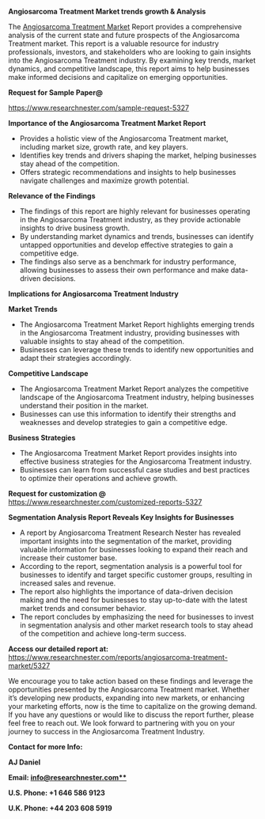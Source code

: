 ﻿<a name="_hlk167721000"></a><a name="_hlk169704084"></a><a name="_hlk168649135"></a>**Angiosarcoma Treatment Market trends growth & Analysis**

The [Angiosarcoma Treatment Market](https://www.researchnester.com/reports/angiosarcoma-treatment-market/5327) Report provides a comprehensive analysis of the current state and future prospects of the Angiosarcoma Treatment market. This report is a valuable resource for industry professionals, investors, and stakeholders who are looking to gain insights into the Angiosarcoma Treatment industry. By examining key trends, market dynamics, and competitive landscape, this report aims to help businesses make informed decisions and capitalize on emerging opportunities.

**Request for Sample Paper@**

<https://www.researchnester.com/sample-request-5327>

**Importance of the Angiosarcoma Treatment Market Report**

- Provides a holistic view of the Angiosarcoma Treatment market, including market size, growth rate, and key players.
- Identifies key trends and drivers shaping the market, helping businesses stay ahead of the competition.
- Offers strategic recommendations and insights to help businesses navigate challenges and maximize growth potential.

**Relevance of the Findings**	

- The findings of this report are highly relevant for businesses operating in the Angiosarcoma Treatment industry, as they provide actionable insights to drive business growth.
- By understanding market dynamics and trends, businesses can identify untapped opportunities and develop effective strategies to gain a competitive edge.
- The findings also serve as a benchmark for industry performance, allowing businesses to assess their own performance and make data-driven decisions.

**Implications for Angiosarcoma Treatment  Industry**

**Market Trends**

- The Angiosarcoma Treatment Market Report highlights emerging trends in the Angiosarcoma Treatment industry, providing businesses with valuable insights to stay ahead of the competition.
- Businesses can leverage these trends to identify new opportunities and adapt their strategies accordingly.

**Competitive Landscape**

- The Angiosarcoma Treatment Market Report analyzes the competitive landscape of the Angiosarcoma Treatment industry, helping businesses understand their position in the market.
- Businesses can use this information to identify their strengths and weaknesses and develop strategies to gain a competitive edge.

**Business Strategies**

- The Angiosarcoma Treatment Market Report provides insights into effective business strategies for the Angiosarcoma Treatment industry.
- Businesses can learn from successful case studies and best practices to optimize their operations and achieve growth.

**Request for customization @** <https://www.researchnester.com/customized-reports-5327>

**Segmentation Analysis Report Reveals Key Insights for Businesses**

- A report by Angiosarcoma Treatment Research Nester has revealed important insights into the segmentation of the market, providing valuable information for businesses looking to expand their reach and increase their customer base.
- According to the report, segmentation analysis is a powerful tool for businesses to identify and target specific customer groups, resulting in increased sales and revenue.
- The report also highlights the importance of data-driven decision making and the need for businesses to stay up-to-date with the latest market trends and consumer behavior.
- The report concludes by emphasizing the need for businesses to invest in segmentation analysis and other market research tools to stay ahead of the competition and achieve long-term success.

**Access our detailed report at:** <https://www.researchnester.com/reports/angiosarcoma-treatment-market/5327>

We encourage you to take action based on these findings and leverage the opportunities presented by the Angiosarcoma Treatment market. Whether it’s developing new products, expanding into new markets, or enhancing your marketing efforts, now is the time to capitalize on the growing demand. If you have any questions or would like to discuss the report further, please feel free to reach out. We look forward to partnering with you on your journey to success in the Angiosarcoma Treatment Industry.

**Contact for more Info:**

**AJ Daniel**

**Email: [info@researchnester.com**](mailto:info@researchnester.com)**

**U.S. Phone: +1 646 586 9123**

**U.K. Phone: +44 203 608 5919**



